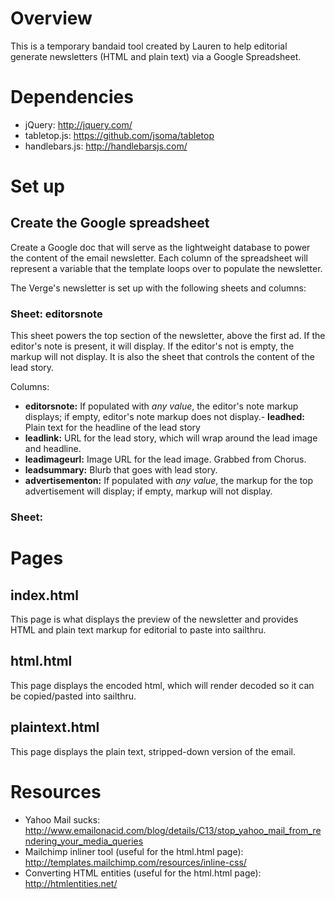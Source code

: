# Overview
This is a temporary bandaid tool created by Lauren to help editorial generate newsletters (HTML and plain text) via a Google Spreadsheet. 

# Dependencies
 - jQuery: http://jquery.com/
 - tabletop.js: https://github.com/jsoma/tabletop
 - handlebars.js: http://handlebarsjs.com/

# Set up

## Create the Google spreadsheet
Create a Google doc that will serve as the lightweight database to power the content of the email newsletter. Each column of the spreadsheet will represent a variable that the template loops over to populate the newsletter. 

The Verge's newsletter is set up with the following sheets and columns:

### Sheet: editorsnote

This sheet powers the top section of the newsletter, above the first ad. If the editor's note is present, it will display. If the editor's not is empty, the markup will not display. It is also the sheet that controls the content of the lead story. 

Columns:

 - **editorsnote:** If populated with *any value*, the editor's note markup displays; if empty, editor's note markup does not display.- **leadhed:** Plain text for the headline of the lead story
 - **leadlink:** URL for the lead story, which will wrap around the lead image and headline.
 - **leadimageurl:** Image URL for the lead image. Grabbed from Chorus. 
 - **leadsummary:** Blurb that goes with lead story.
 - **advertisementon:** If populated with *any value*, the markup for the top advertisement will display; if empty, markup will not display. 

### Sheet: 

# Pages

## index.html
This page is what displays the preview of the newsletter and provides HTML and plain text markup for editorial to paste into sailthru.

## html.html
This page displays the encoded html, which will render decoded so it can be copied/pasted into sailthru.

## plaintext.html
This page displays the plain text, stripped-down version of the email. 

# Resources
- Yahoo Mail sucks: http://www.emailonacid.com/blog/details/C13/stop_yahoo_mail_from_rendering_your_media_queries
- Mailchimp inliner tool (useful for the html.html page): http://templates.mailchimp.com/resources/inline-css/
- Converting HTML entities (useful for the html.html page): http://htmlentities.net/


